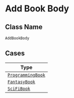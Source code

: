 
# Add Book Body

## Class Name

`AddBookBody`

## Cases

| Type |
|  --- |
| [`ProgrammingBook`](../../../doc/models/programming-book.md) |
| [`FantasyBook`](../../../doc/models/fantasy-book.md) |
| [`SciFiBook`](../../../doc/models/sci-fi-book.md) |

